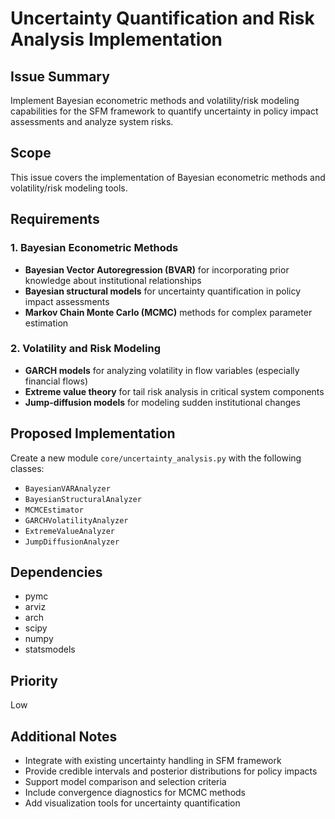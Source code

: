 # Uncertainty Quantification and Risk Analysis Implementation

## Issue Summary
Implement Bayesian econometric methods and volatility/risk modeling capabilities for the SFM framework to quantify uncertainty in policy impact assessments and analyze system risks.

## Scope
This issue covers the implementation of Bayesian econometric methods and volatility/risk modeling tools.

## Requirements

### 1. Bayesian Econometric Methods
- **Bayesian Vector Autoregression (BVAR)** for incorporating prior knowledge about institutional relationships
- **Bayesian structural models** for uncertainty quantification in policy impact assessments
- **Markov Chain Monte Carlo (MCMC)** methods for complex parameter estimation

### 2. Volatility and Risk Modeling
- **GARCH models** for analyzing volatility in flow variables (especially financial flows)
- **Extreme value theory** for tail risk analysis in critical system components
- **Jump-diffusion models** for modeling sudden institutional changes

## Proposed Implementation
Create a new module `core/uncertainty_analysis.py` with the following classes:
- `BayesianVARAnalyzer`
- `BayesianStructuralAnalyzer`
- `MCMCEstimator`
- `GARCHVolatilityAnalyzer`
- `ExtremeValueAnalyzer`
- `JumpDiffusionAnalyzer`

## Dependencies
- pymc
- arviz
- arch
- scipy
- numpy
- statsmodels

## Priority
Low

## Additional Notes
- Integrate with existing uncertainty handling in SFM framework
- Provide credible intervals and posterior distributions for policy impacts
- Support model comparison and selection criteria
- Include convergence diagnostics for MCMC methods
- Add visualization tools for uncertainty quantification
